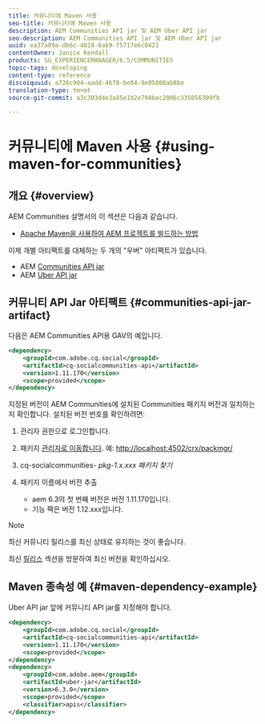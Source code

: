 ```yaml
---
title: 커뮤니티에 Maven 사용
seo-title: 커뮤니티에 Maven 사용
description: AEM Communities API jar 및 AEM Uber API jar
seo-description: AEM Communities API jar 및 AEM Uber API jar
uuid: ea37a89a-db6c-4018-8ab9-f5717e6c0421
contentOwner: Janice Kendall
products: SG_EXPERIENCEMANAGER/6.5/COMMUNITIES
topic-tags: developing
content-type: reference
discoiquuid: a726c904-aadd-4678-be84-9e05808ab8be
translation-type: tm+mt
source-git-commit: a3c303d4e3a85e1b2e794bec2006c335056309fb

---
```



# 커뮤니티에 Maven 사용 {#using-maven-for-communities}

## 개요 {#overview}

AEM Communities 설명서의 이 섹션은 다음과 같습니다.

* [Apache Maven을 사용하여 AEM 프로젝트를 빌드하는 방법](../../help/sites-developing/ht-projects-maven.md)

이제 개별 아티팩트를 대체하는 두 개의 &quot;우버&quot; 아티팩트가 있습니다.

* AEM [Communities API jar](#communities-api-jar-artifact)
* AEM [Uber API jar](../../help/sites-developing/ht-projects-maven.md#what-is-the-uberjar)

## 커뮤니티 API Jar 아티팩트 {#communities-api-jar-artifact}

다음은 AEM Communities API용 GAV의 예입니다.

```xml
<dependency>
    <groupId>com.adobe.cq.social</groupId>
    <artifactId>cq-socialcommunities-api</artifactId>
    <version>1.11.170</version>
    <scope>provided</scope>
</dependency>
```

지정된 버전이 AEM Communities에 설치된 Communities 패키지 버전과 일치하는지 확인합니다. 설치된 버전 번호를 확인하려면:

1. 관리자 권한으로 로그인합니다.
2. 패키지 [관리자로 이동합니다](../../help/sites-administering/package-manager.md). 예: [http://localhost:4502/crx/packmgr/](http://localhost:4502/crx/packmgr/)

3. cq-socialcommunities- *pkg-1.x.xxx 패키지 찾기*
4. 패키지 이름에서 버전 추출
   * aem 6.3의 첫 번째 버전은 버전 1.11.170입니다.
   * 기능 팩은 버전 1.12.xxx입니다.

>[!NOTE]
>
>최신 커뮤니티 릴리스를 최신 상태로 유지하는 것이 좋습니다.
>
>최신 [릴리스](deploy-communities.md#latest-releases) 섹션을 방문하여 최신 버전을 확인하십시오.

## Maven 종속성 예 {#maven-dependency-example}

Uber API jar 앞에 커뮤니티 API jar를 지정해야 합니다.

```xml
<dependency>
    <groupId>com.adobe.cq.social</groupId>
    <artifactId>cq-socialcommunities-api</artifactId>
    <version>1.11.170</version>
    <scope>provided</scope>
</dependency>
<dependency>
    <groupId>com.adobe.aem</groupId>
    <artifactId>uber-jar</artifactId>
    <version>6.3.0</version>
    <scope>provided</scope>
    <classifier>apis</classifier>
</dependency>
```
